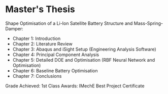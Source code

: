 # Master's Thesis
Shape Optimisation of a Li-Ion Satellite Battery Structure and Mass-Spring-Damper:
- Chapter 1: Introduction
- Chapter 2: Literature Review
- Chapter 3: Abaqus and iSight Setup (Engineering Analysis Software)
- Chapter 4: Principal Component Analysis
- Chapter 5: Detailed DOE and Optimisation (RBF Neural Network and Optimisation)
- Chapter 6: Baseline Battery Optimisation
- Chapter 7: Conclusions

Grade Achieved: 1st Class 
Awards: IMechE Best Project Certificate
